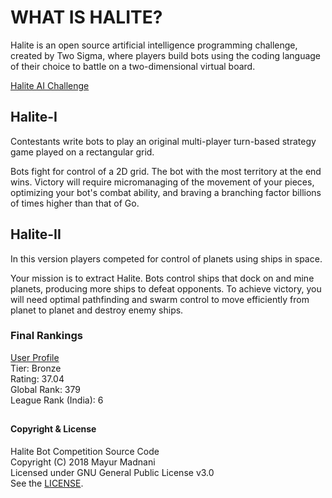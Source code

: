 # WHAT IS HALITE?

Halite is an open source artificial intelligence programming challenge, created by Two Sigma, where players build bots using the coding language of their choice to battle on a two-dimensional virtual board.

[Halite AI Challenge](https://github.com/HaliteChallenge)

## Halite-I

Contestants write bots to play an original multi-player turn-based strategy game played on a rectangular grid.

Bots fight for control of a 2D grid. The bot with the most territory at the end wins. Victory will require micromanaging of the movement of your pieces, optimizing your bot's combat ability, and braving a branching factor billions of times higher than that of Go.
##

## Halite-II
In this version players competed for control of planets using ships in space.

 Your mission is to extract Halite. Bots control ships that dock on and mine planets, producing more ships to defeat opponents. To achieve victory, you will need optimal pathfinding and swarm control to move efficiently from planet to planet and destroy enemy ships.

### Final Rankings

[User Profile](https://halite.io/user/?user_id=9239)  
Tier: Bronze  
Rating: 37.04  
Global Rank: 379  
League Rank (India): 6

##
#### Copyright & License
Halite Bot Competition Source Code  
Copyright (C) 2018  Mayur Madnani  
Licensed under GNU General Public License v3.0  
See the [LICENSE](LICENSE).
##

